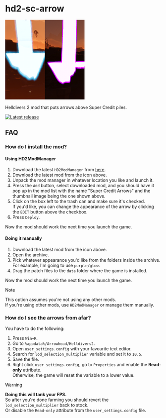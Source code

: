 # hd2-sc-arrow

![Thumbnail](thumbnail.png)

Helldivers 2 mod that puts arrows above Super Credit piles.

<a href="https://github.com/Giovani1906/hd2-sc-arrow/releases/latest"><img src="https://img.shields.io/badge/Download-Latest-purple?style=for-the-badge&logo=github&logoSize=auto" alt="Latest release"></a>

## FAQ
### How do I install the mod?
#### Using HD2ModManager
1. Download the latest `HD2ModManager` from [here](https://www.nexusmods.com/helldivers2/mods/109?tab=files).
2. Download the latest mod from the icon above.
3. Unpack the mod manager in whatever location you like and launch it.
4. Press the `Add` button, select downloaded mod, and you should have it pop up in the mod list with the name "Super Credit Arrows" and the thumbnail image being the one shown above.
5. Click on the box left to the trash can and make sure it's checked.  
   If you'd like, you can change the appearance of the arrow by clicking the `EDIT` button above the checkbox.
6. Press `Deploy`.

Now the mod should work the next time you launch the game.

#### Doing it manually
1. Download the latest mod from the icon above.
2. Open the archive.
3. Pick whatever appearance you'd like from the folders inside the archive.  
   For example, I'm going to use `purple/glow`.
4. Drag the patch files to the `data` folder where the game is installed.

Now the mod should work the next time you launch the game.  
> [!NOTE]  
> This option assumes you're not using any other mods.  
> If you're using other mods, use `HD2ModManager` or manage them manually.

### How do I see the arrows from afar?
You have to do the following:
1. Press `Win+R`.
2. Go to `%appdata%/Arrowhead/Helldivers2`.
3. Open `user_settings.config` with your favourite text editor.
4. Search for `lod_selection_multiplier` variable and set it to `10.5`.
5. Save the file.
6. Right click `user_settings.config`, go to `Properties` and enable the **Read-only** attribute.  
Otherwise, the game will reset the variable to a lower value.

> [!WARNING]  
> **Doing this will tank your FPS.**  
> So after you're done farming you should revert the `lod_selection_multiplier` back to stock.  
> Or disable the `Read-only` attribute from the `user_settings.config` file.
